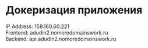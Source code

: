 # Докеризация приложения

IP Address: 158.160.60.221  
Frontend: adudin2.nomoredomainswork.ru  
Backend: api.adudin2.nomoredomainswork.ru